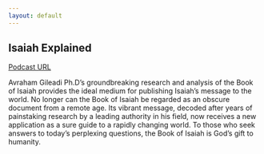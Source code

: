```yaml
---
layout: default
---
```


Isaiah Explained
----------------

[Podcast URL](isaiah-explained.xml)

Avraham Gileadi Ph.D’s groundbreaking research and analysis of the Book of Isaiah provides the ideal medium for publishing Isaiah’s message to the world.  No longer can the Book of Isaiah be regarded as an obscure document from a remote age. Its vibrant message, decoded after years of painstaking research by a leading authority in his field, now receives a new application as a sure guide to a rapidly changing world. To those who seek answers to today’s perplexing questions, the Book of Isaiah is God’s gift to humanity.
